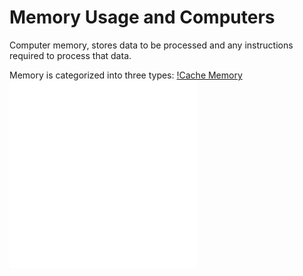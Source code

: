 # Memory Usage and Computers

Computer memory, stores data to be processed and any instructions required to process that data.

 Memory is categorized into three types:
[!Cache Memory](Sections/Memory%20Usage%20Items/Cache%20Memory.md)
![Primary Memory](Sections/Memory%20Usage%20Items/Primary%20Memory.md)
![Secondary Memory](Sections/Memory%20Usage%20Items/Secondary%20Memory.md)
